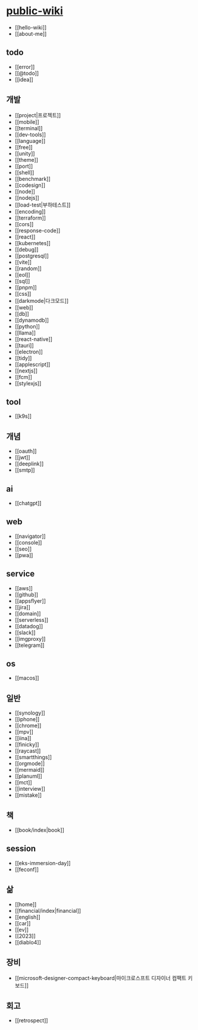 # [public-wiki](http://github.com/deptno/public-wiki) 
- [[hello-wiki]]
- [[about-me]]

## todo
- [[error]]
- [[@todo]]
- [[idea]]

## 개발
- [[project|프로젝트]]
- [[mobile]]
- [[terminal]]
- [[dev-tools]]
- [[language]]
- [[free]]
- [[unity]]
- [[theme]]
- [[port]]
- [[shell]]
- [[benchmark]]
- [[codesign]]
- [[node]]
- [[nodejs]]
- [[load-test|부하테스트]]
- [[encoding]]
- [[terraform]]
- [[cors]]
- [[response-code]]
- [[react]]
- [[kubernetes]]
- [[debug]]
- [[postgresql]]
- [[vite]]
- [[random]]
- [[eol]]
- [[sql]]
- [[pnpm]]
- [[css]]
- [[darkmode|다크모드]]
- [[web]]
- [[db]]
- [[dynamodb]]
- [[python]]
- [[llama]]
- [[react-native]]
- [[tauri]]
- [[electron]]
- [[tidy]]
- [[applescript]]
- [[nextjs]]
- [[fcm]]
- [[stylexjs]]

## tool
- [[k9s]]

## 개념
- [[oauth]]
- [[jwt]]
- [[deeplink]]
- [[smtp]]

## ai
- [[chatgpt]]

## web
- [[navigator]]
- [[console]]
- [[seo]]
- [[pwa]]

## service
- [[aws]]
- [[github]]
- [[appsflyer]]
- [[jira]]
- [[domain]]
- [[serverless]]
- [[datadog]]
- [[slack]]
- [[imgproxy]]
- [[telegram]]

## os
- [[macos]]

## 일반
- [[synology]]
- [[iphone]]
- [[chrome]]
- [[mpv]]
- [[iina]]
- [[finicky]]
- [[raycast]]
- [[smartthings]]
- [[orgmode]]
- [[mermaid]]
- [[planuml]]
- [[mct]]
- [[interview]]
- [[mistake]]

## 책
- [[book/index|book]]

## session
- [[eks-immersion-day]]
- [[feconf]]

## 삶
- [[home]]
- [[financial/index|financial]]
- [[english]]
- [[car]]
- [[ev]]
- [[2023]]
- [[diablo4]]

## 장비
- [[microsoft-designer-compact-keyboard|마이크로스프트 디자이너 컴팩트 키보드]]

## 회고
- [[retrospect]]
